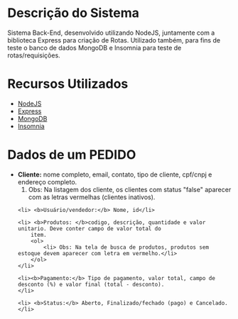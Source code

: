 
<head>
    <style>
        .bold {
            font-weight: bold;
        }
    </style>
</head>

<h1>Descrição do Sistema</h1>

<p> Sistema Back-End, desenvolvido utilizando NodeJS, juntamente com a biblioteca Express para criação de Rotas.
    Utilizado também, para fins de teste o banco de dados MongoDB e Insomnia para teste de rotas/requisições.</p>

###

<h1>Recursos Utilizados</h1>

<ul>
    <li><a href="https://nodejs.org/pt-br/" target="_blank">NodeJS</a></li>
    <li><a href="https://expressjs.com/" target="_blank">Express</a></li>
    <li><a href="https://www.mongodb.com/" target="_blank">MongoDB</a></li>
    <li><a href="https://insomnia.rest/" target="_blank">Insomnia</a></li>
</ul>

<h1> Dados de um PEDIDO</h1>

<ul>
    <li><b>Cliente:</b> nome completo, email, contato, tipo de cliente, cpf/cnpj e endereço completo.
        <ol>
            <li> Obs: Na listagem dos cliente, os clientes com status "false" aparecer com as letras vermelhas (clientes
                inativos). </li>
        </ol>
    </li>

    <li> <b>Usuário/vendedor:</b> Nome, id</li>

    <li> <b>Produtos: </b>codigo, descrição, quantidade e valor unitario. Deve conter campo de valor total do
        item.
        <ol>
            <li> Obs: Na tela de busca de produtos, produtos sem estoque devem aparecer com letra em vermelho.</li>
        </ol>
    </li>

    <li><b>Pagamento:</b> Tipo de pagamento, valor total, campo de desconto (%) e valor final (total - desconto).
    </li>

    <li> <b>Status:</b> Aberto, Finalizado/fechado (pago) e Cancelado.</li>
</ul>